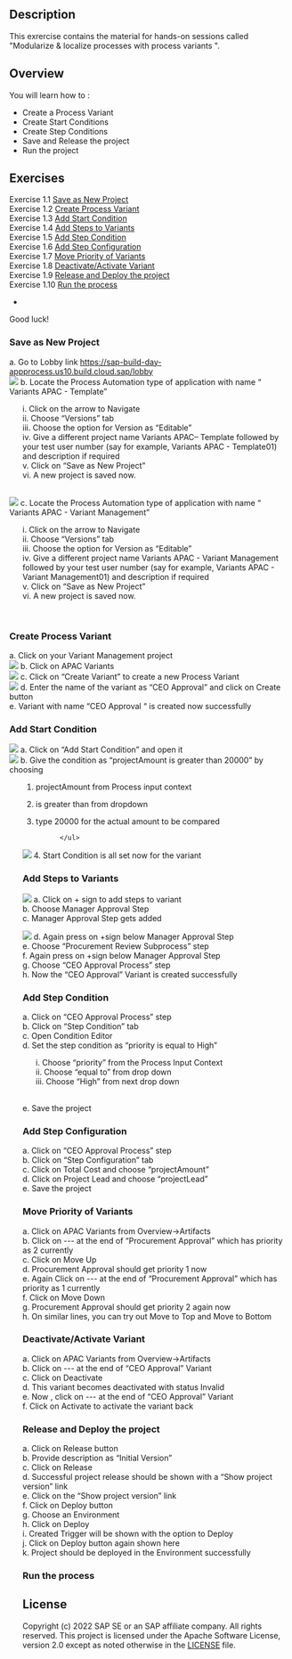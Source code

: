 ## Description

This exrercise contains the material for hands-on sessions called  "Modularize & localize processes with process variants ".

## Overview

You will learn how to :
- Create a Process Variant
- Create Start Conditions
- Create Step Conditions
- Save and Release the project
- Run the project

## Exercises
Exercise 1.1 [Save as New Project ](https://github.com/SAP-samples/process-automation-enablement/blob/main/Workshops/APAC-2025/exercises/process%20variants/readme.md#save-as-new-project
) <br>
Exercise 1.2 [Create Process Variant ](https://github.com/SAP-samples/process-automation-enablement/blob/main/Workshops/APAC-2025/exercises/process%20variants/readme.md#create-process-variant) <br>
Exercise 1.3 [Add Start Condition ](https://github.com/SAP-samples/process-automation-enablement/blob/main/Workshops/APAC-2025/exercises/process%20variants/readme.md#add-start-condition) <br>
Exercise 1.4 [Add Steps to Variants ](https://github.com/SAP-samples/process-automation-enablement/blob/main/Workshops/APAC-2025/exercises/process%20variants/readme.md#add-steps-to-variants) <br>
Exercise 1.5 [Add Step Condition ](https://github.com/SAP-samples/process-automation-enablement/blob/main/Workshops/APAC-2025/exercises/process%20variants/readme.md#add-step-condition) <br>
Exercise 1.6 [Add Step Configuration](https://github.com/SAP-samples/process-automation-enablement/blob/main/Workshops/APAC-2025/exercises/process%20variants/readme.md#add-step-configuration) <br>
Exercise 1.7 [Move Priority of Variants](https://github.com/SAP-samples/process-automation-enablement/blob/main/Workshops/APAC-2025/exercises/process%20variants/readme.md#move-priority-of-variants) <br>
Exercise 1.8 [Deactivate/Activate Variant ](https://github.com/SAP-samples/process-automation-enablement/blob/main/Workshops/APAC-2025/exercises/process%20variants/readme.md#deactivateactivate-variant) <br>
Exercise 1.9 [Release and Deploy the project ](https://github.com/SAP-samples/process-automation-enablement/blob/main/Workshops/APAC-2025/exercises/process%20variants/readme.md#release-and-deploy-the-project) <br>
Exercise 1.10 [Run the process](https://github.com/SAP-samples/process-automation-enablement/blob/main/Workshops/APAC-2025/exercises/process%20variants/readme.md#run-the-process) <br>

-  
Good luck!
  
### Save as New Project
a.	Go to Lobby link https://sap-build-day-appprocess.us10.build.cloud.sap/lobby <br>
![](images/PV_Variant_Template_Save_1.png)
b.	Locate the Process Automation type of application with name “
Variants APAC - Template” <br> <ul>
i.	Click on the arrow to Navigate <br>
ii.	Choose “Versions” tab <br>
iii.	Choose the option for Version as “Editable” <br>
iv.	Give a different project name Variants APAC– Template followed by your test user number (say for example, Variants APAC - Template01) and description if required <br>
v.	Click on “Save as New Project” <br>
vi.	A new project is saved now. </ul><br>
![](images/PV_Variant_Mgmt_Template_Save_2.png)
c.	Locate the Process Automation type of application with name “
Variants APAC - Variant Management” <br> <ul>
i.	Click on the arrow to Navigate <br>
ii.	Choose “Versions” tab <br>
iii.	Choose the option for Version as “Editable” <br>
iv.	Give a different project name Variants APAC - Variant Management followed by your test user number (say for example, Variants APAC - Variant Management01) and description if required <br>
v.	Click on “Save as New Project” <br>
vi.	A new project is saved now. </ul><br>

### Create Process Variant 
a.	Click on your Variant Management project <br>
![](images/PV_APAC_Variants_3.png)
b.	Click on APAC Variants <br>
![](images/PV_Create__New_Variant_4.png)
c.	Click on “Create Variant” to create a new Process Variant <br>
![](images/PV_Create__CEO_Variant_5.png)
d.	Enter the name of the variant as “CEO Approval” and click on Create button <br>
e.	Variant with name “CEO Approval “ is created now successfully <br>

### Add Start Condition 
![](images/PV_Create_Start_Condition_6.png)
a.	Click on “Add Start Condition” and open it <br/>
![](images/PV_Create_Start_Condition_Fill_7.png)
b.	Give the condition as “projectAmount is greater than 20000” by choosing  <br><ul>
1.	projectAmount from Process input context <br>
2.	is greater than from dropdown <br>
3.	type 20000 for the actual amount to be compared <br>

              </ul>
![](images/PV_Add_Steps_Variant_8.png)
4.	Start Condition is all set now for the variant <br>

### Add Steps to Variants
![](images/PV_Choose_Steps_Variant_9.png)
a.	Click on + sign to add steps to variant <br>
b.	Choose Manager Approval Step <br>
c.	Manager Approval Step gets added <br>

![](images/PV_Choose_Steps_Variant_9.png)
d.	Again press on +sign below Manager Approval Step <br>
e.	Choose “Procurement Review Subprocess” step <br>
f.	Again press on +sign below Manager Approval Step <br>
g.	Choose “CEO Approval Process” step <br>
h.	Now the “CEO Approval” Variant is created successfully <br>

### Add Step Condition 
a.	Click on “CEO Approval Process” step <br>
b.	Click on “Step Condition” tab <br>
c.	Open Condition Editor <br>
d.	Set the step condition as “priority is equal to High” <br><ul>
i.	Choose “priority” from the Process Input Context <br>
ii.	Choose “equal to” from drop down <br>
iii.	Choose “High” from next drop down <br>
</ul> <br>
e.	Save the project

### Add Step Configuration
a.	Click on “CEO Approval Process” step <br>
b.	Click on “Step Configuration” tab <br>
c.	Click on Total Cost and choose “projectAmount” <br>
d.	Click on Project Lead and choose “projectLead” <br>
e.	Save the project <br>

### Move Priority of Variants
a.	Click on APAC Variants  from Overview->Artifacts <br>
b.	Click on --- at the end of “Procurement Approval” which has priority as 2 currently <br>
c.	Click on Move Up <br>
d.	Procurement Approval should get priority 1 now <br>
e.	Again Click on --- at the end of “Procurement Approval” which has priority as 1 currently <br>
f.	Click on Move Down<br>
g.	Procurement Approval should get priority 2 again now <br>
h.	On similar lines, you can try out Move to Top and Move to Bottom<br>

### Deactivate/Activate Variant
a.	Click on APAC Variants  from Overview->Artifacts <br>
b.	Click on --- at the end of “CEO Approval” Variant <br>
c.	Click on Deactivate <br>
d.	This variant becomes deactivated with status Invalid <br>
e.	Now , click on --- at the end of “CEO Approval” Variant <br>
f.	Click on Activate to activate the variant back <br>

### Release and Deploy the project 
a.	Click on Release button <br>
b.	Provide description as “Initial Version” <br>
c.	Click on Release <br>
d.	Successful project release should be shown with a “Show project version” link <br>
e.	Click on the “Show project version” link <br>
f.	Click on Deploy button <br>
g.	Choose an Environment <br>
h.	Click on Deploy <br>
i.	Created Trigger will be shown with the option to Deploy <br>
j.	Click on Deploy button again shown here <br>
k.	Project should be deployed in the Environment successfully <br>

### Run the process

## License
Copyright (c) 2022 SAP SE or an SAP affiliate company. All rights reserved. This project is licensed under the Apache Software License, version 2.0 except as noted otherwise in the [LICENSE](LICENSES/Apache-2.0.txt) file.
